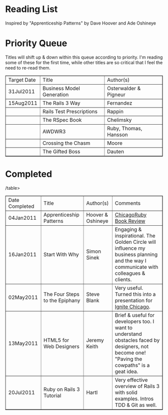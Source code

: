 Reading List
==

Inspired by "Apprenticeship Patterns" by Dave Hoover and Ade Oshineye


Priority Queue
==

Titles will shift up & down within this queue according to priority. I'm reading some of these for the first time, while other titles are so critical that I feel the need to re-read them.

<table border = "1">
	<tr>
		<td>Target Date</td>
		<td>Title</td>
		<td>Author(s)</td>
	</tr>
<tr>
		<td>31Jul2011</td>
		<td>Business Model Generation</td>
		<td>Osterwalder & Pigneur</td>
	</tr>
	<tr>
		<td>15Aug2011</td>
		<td>The Rails 3 Way</td>
		<td>Fernandez</td>
	</tr>
	<tr>
		<td>&nbsp;</td>
		<td>Rails Test Prescriptions</td>
		<td>Rappin</td>
	</tr>
	<tr>
		<td>&nbsp;</td>
		<td>The RSpec Book</td>
		<td>Chelimsky</td>
	</tr>
	<tr>
		<td>&nbsp;</td>
		<td>AWDWR3</td>
		<td>Ruby, Thomas, Hansson</td>
	</tr>
	<tr>
		<td>&nbsp;</td>
		<td>Crossing the Chasm</td>
		<td>Moore</td>
	</tr>
	<tr>
		<td>&nbsp;</td>
		<td>The Gifted Boss</td>
		<td>Dauten</td>
	</tr>
</table>





Completed
==

<table border = "1">
	<tr>
		<td>Date Completed</td>
		<td>Title</td>
		<td>Author(s)</td>		
		<td>Comments</td>
	</tr>
	<tr>
		<td>04Jan2011</td>
		<td>Apprenticeship Patterns</td>
		<td>Hoover & Oshineye</td>
		<td><a href="http://chicagoruby.org/book-reviews/2011/01/04/apprenticeship-patterns/">ChicagoRuby Book Review</a></td>
	</tr>
	<tr>
		<td>16Jan2011</td>
		<td>Start With Why</td>
		<td>Simon Sinek</td>
		<td>Engaging & inspirational. The Golden Circle will influence my business planning and the way I communicate with colleagues & clients.</td>
	</tr>
	<tr>
		<td>02May2011</td>
		<td>The Four Steps to the Epiphany</td>
		<td>Steve Blank</td>
		<td>Very useful. Turned this into a presentation for <a href="http://www.wisdomgroup.com/blog/four_steps_five_minutes/">Ignite Chicago</a>.</td>
	</tr>
	<tr>
		<td>13May2011</td>
		<td>HTML5 for Web Designers</td>
		<td>Jeremy Keith</td>
		<td>Brief & useful for developers too. I want to understand obstacles faced by designers, not become one! "Paving the cowpaths" is a geat idea.</td>
  </tr>
	<tr>
		<td>20Jul2011</td>
		<td>Ruby on Rails 3 Tutorial</td>
		<td>Hartl</td>
    <td>Very effective overview of Rails 3 with solid examples. Intros
TDD & Git as well.
	</tr>
	/table>

